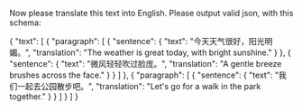 Now please translate this text into English. Please output valid json, with this schema:

{
    "text": [
        {
            "paragraph": [
                {
                    "sentence": {
                        "text": "今天天气很好，阳光明媚。",
                        "translation": "The weather is great today, with bright sunshine."
                    }
                },
                {
                    "sentence": {
                        "text": "微风轻轻吹过脸庞。",
                        "translation": "A gentle breeze brushes across the face."
                    }
                }
            ]
        },
        {
            "paragraph": [
                {
                    "sentence": {
                        "text": "我们一起去公园散步吧。",
                        "translation": "Let's go for a walk in the park together."
                    }
                }
            ]
        }
    ]
}
